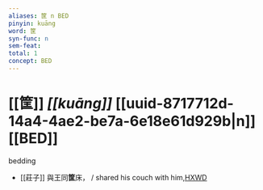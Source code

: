 ```yaml
---
aliases: 筐 n BED
pinyin: kuāng
word: 筐
syn-func: n
sem-feat: 
total: 1
concept: BED 
---
```

# [[筐]] *[[kuāng]]*  [[uuid-8717712d-14a4-4ae2-be7a-6e18e61d929b|n]] [[BED]]
bedding
 - [[莊子]] 與王同**筐**床， / shared his couch with him,[HXWD](https://hxwd.org/textview.html?location=KR5c0126_tls_002-15a.28)
